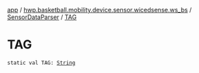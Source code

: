 [app](../../index.md) / [hwp.basketball.mobility.device.sensor.wicedsense.ws_bs](../index.md) / [SensorDataParser](index.md) / [TAG](.)

# TAG

`static val TAG: `[`String`](https://kotlinlang.org/api/latest/jvm/stdlib/kotlin/-string/index.html)